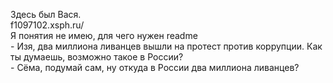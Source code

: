 Здесь был Вася.  \
f1097102.xsph.ru/ \
Я понятия не имею, для чего нужен readme \
\- Изя, два миллиона ливанцев вышли на протест против коррупции. Как ты думаешь, возможно такое в России?  
\- Сёма, подумай сам, ну откуда в России два миллиона ливанцев?  


